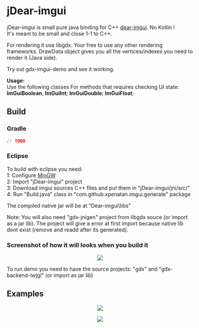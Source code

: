 # jDear-imgui

jDear-imgui is small pure java binding for C++ [dear-imgui](https://github.com/ocornut/imgui). No Kotlin ! <br>
It's meant to be small and close 1-1 to C++. 

For rendering it use libgdx. Your free to use any other rendering frameworks. DrawData object gives you all the vertices/indexes you need to render it (Java side). 

Try out gdx-imgui-demo and see it working.


**Usage:** <br>
Use the following classes For methods that requires checking UI state: <br>
**ImGuiBoolean**, **ImGuiInt**; **ImGuiDouble**; **ImGuiFloat**; 

## Build
### Gradle

```groovy
// TODO

```

### Eclipse

To build with eclipse you need:<br>
1: Configure [MinGW](https://github.com/libgdx/libgdx/wiki/jnigen) <br>
2: Import "jDear-imgui" project <br>
3: Download imgui sources C++ files and put them in "jDear-imgui/jni/src/" <br>
4: Run "Build.java" class in "com.github.xpenatan.imgui.generate" package <br>

The compiled native jar will be at "Dear-imgui\libs" 

Note: You will also need "gdx-jnigen" project from libgdx souce (or import as a jar lib). The project will give a error at first import because native lib dont exist (remove and readd after its generated).

### Screenshot of how it will looks when you build it
<p align="center"><img src="https://i.imgur.com/dSTEWl0.png"/></p>

To run demo you need to have the source projects: "gdx" and "gdx-backend-lwjgl" (or import as jar lib)



## Examples
<p align="center"><img src="https://i.imgur.com/rXk4Aq0.gif"/></p>
<p align="center"><img src="https://i.imgur.com/ekZu3lS.png"/></p>